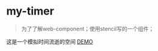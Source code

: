 # my-timer
>为了了解web-component；使用stencil写的一个组件；

这是一个模拟时间流逝的空间
[DEMO](https://xuelianggit.github.io/mytimer/www/)